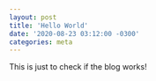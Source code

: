 ```yaml
---
layout: post
title: 'Hello World'
date: '2020-08-23 03:12:00 -0300'
categories: meta
---
```


This is just to check if the blog works!
